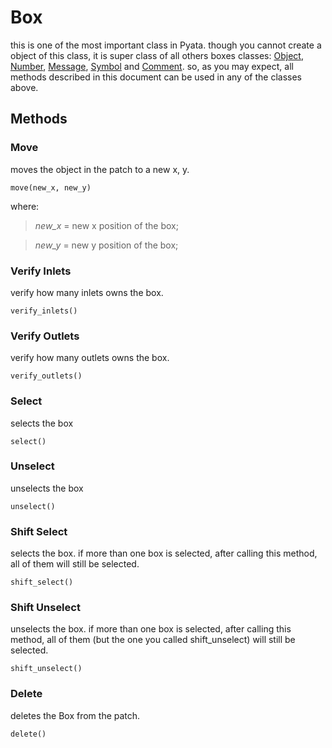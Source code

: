 # Box #
this is one of the most important class in Pyata.
though you cannot create a object of this class, it is super class of all others boxes classes: [Object](http://code.google.com/p/pyata/wiki/Object), [Number](http://code.google.com/p/pyata/wiki/Number), [Message](http://code.google.com/p/pyata/wiki/Message), [Symbol](http://code.google.com/p/pyata/wiki/Symbol) and [Comment](http://code.google.com/p/pyata/wiki/Comment).
so, as you may expect, all methods described in this document can be used in any of the classes above.

## Methods ##
### Move ###
moves the object in the patch to a new x, y.
```
move(new_x, new_y)
```
where:
> _new\_x_ = new x position of the box;

> _new\_y_ = new y position of the box;

### Verify Inlets ###
verify how many inlets owns the box.
```
verify_inlets()
```

### Verify Outlets ###
verify how many outlets owns the box.
```
verify_outlets()
```

### Select ###
selects the box
```
select()
```

### Unselect ###
unselects the box
```
unselect()
```

### Shift Select ###
selects the box. if more than one box is selected, after calling this method, all of them will still be selected.
```
shift_select()
```

### Shift Unselect ###
unselects the box. if more than one box is selected, after calling this method, all of them (but the one you called shift\_unselect) will still be selected.
```
shift_unselect()
```

### Delete ###
deletes the Box from the patch.
```
delete()
```